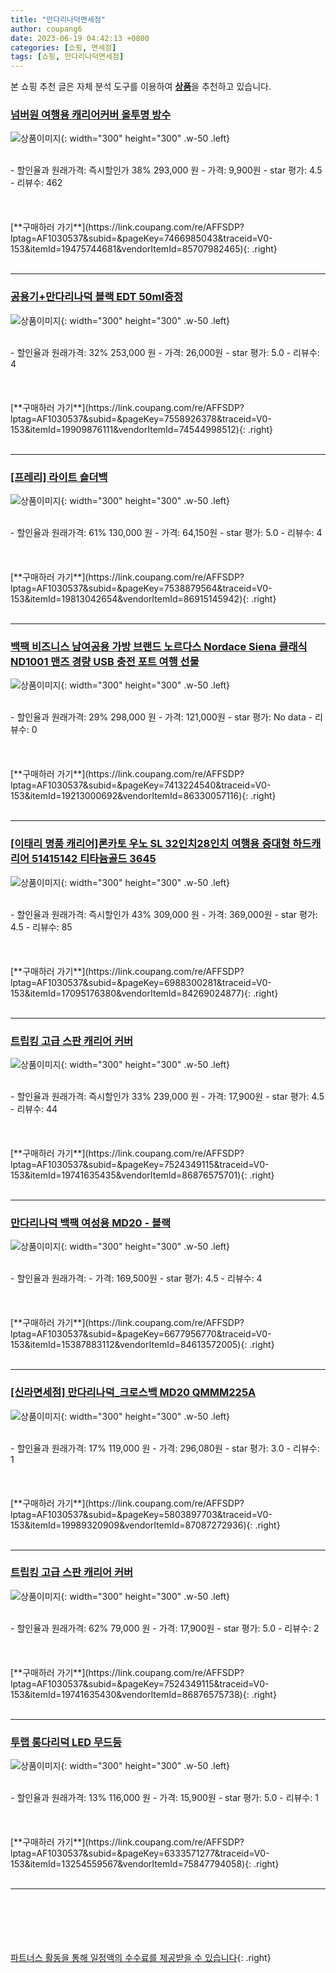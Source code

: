 ```yaml
---
title: "만다리나덕면세점"
author: coupang6
date: 2023-06-19 04:42:13 +0800
categories: [쇼핑, 면세점]
tags: [쇼핑, 만다리나덕면세점]
---
```


본 쇼핑 추천 글은 자체 분석 도구를 이용하여 [**상품**](https://link.coupang.com/a/bao1ui)을 추천하고 있습니다.

### [넘버원 여행용 캐리어커버 올투명 방수](https://link.coupang.com/re/AFFSDP?lptag=AF1030537&subid=&pageKey=7466985043&traceid=V0-153&itemId=19475744681&vendorItemId=85707982465)

![상품이미지](https://thumbnail9.coupangcdn.com/thumbnails/remote/230x230ex/image/vendor_inventory/c030/c2c6f6db36984e4c5cc56ce61903734638f7c2e06dd2c6c421564ef26d67.jpg){: width="300" height="300" .w-50 .left}


<br>
- 할인율과 원래가격: 즉시할인가 38%  293,000   원
- 가격: 9,900원
- star 평가: 4.5
- 리뷰수: 462
<br>
<br>
<br>
<br>
[**구매하러 가기**](https://link.coupang.com/re/AFFSDP?lptag=AF1030537&subid=&pageKey=7466985043&traceid=V0-153&itemId=19475744681&vendorItemId=85707982465){: .right}
<br>
<br>

---

### [공용기+만다리나덕 블랙 EDT 50ml증정](https://link.coupang.com/re/AFFSDP?lptag=AF1030537&subid=&pageKey=7558926378&traceid=V0-153&itemId=19909876111&vendorItemId=74544998512)

![상품이미지](https://thumbnail8.coupangcdn.com/thumbnails/remote/230x230ex/image/vendor_inventory/c52b/c032ea7f0dae7ab77af92943b5b4ce6c56ea40bd8dc216b029c3e2296e84.jpg){: width="300" height="300" .w-50 .left}


<br>
- 할인율과 원래가격: 32%  253,000   원
- 가격: 26,000원
- star 평가: 5.0
- 리뷰수: 4
<br>
<br>
<br>
<br>
[**구매하러 가기**](https://link.coupang.com/re/AFFSDP?lptag=AF1030537&subid=&pageKey=7558926378&traceid=V0-153&itemId=19909876111&vendorItemId=74544998512){: .right}
<br>
<br>

---

### [[프레리] 라이트 숄더백](https://link.coupang.com/re/AFFSDP?lptag=AF1030537&subid=&pageKey=7538879564&traceid=V0-153&itemId=19813042654&vendorItemId=86915145942)

![상품이미지](https://thumbnail8.coupangcdn.com/thumbnails/remote/230x230ex/image/vendor_inventory/ab82/d2a1210ace528894738796432c098cce6e64daaf5d3c0a6938c2d417f047.jpg){: width="300" height="300" .w-50 .left}


<br>
- 할인율과 원래가격: 61%  130,000   원
- 가격: 64,150원
- star 평가: 5.0
- 리뷰수: 4
<br>
<br>
<br>
<br>
[**구매하러 가기**](https://link.coupang.com/re/AFFSDP?lptag=AF1030537&subid=&pageKey=7538879564&traceid=V0-153&itemId=19813042654&vendorItemId=86915145942){: .right}
<br>
<br>

---

### [백팩 비즈니스 남여공용 가방 브랜드 노르다스 Nordace Siena 클래식 ND1001 맨즈 경량 USB 충전 포트 여행 선물](https://link.coupang.com/re/AFFSDP?lptag=AF1030537&subid=&pageKey=7413224540&traceid=V0-153&itemId=19213000692&vendorItemId=86330057116)

![상품이미지](https://thumbnail6.coupangcdn.com/thumbnails/remote/230x230ex/image/vendor_inventory/abb4/55f6680c1b71cfd43bba4fcbef2c891dee9dfc154fc03717c97bd5c932aa.png){: width="300" height="300" .w-50 .left}


<br>
- 할인율과 원래가격: 29%  298,000   원
- 가격: 121,000원
- star 평가: No data
- 리뷰수: 0
<br>
<br>
<br>
<br>
[**구매하러 가기**](https://link.coupang.com/re/AFFSDP?lptag=AF1030537&subid=&pageKey=7413224540&traceid=V0-153&itemId=19213000692&vendorItemId=86330057116){: .right}
<br>
<br>

---

### [[이태리 명품 캐리어]론카토 우노 SL 32인치28인치 여행용 중대형 하드캐리어 51415142 티타늄골드 3645](https://link.coupang.com/re/AFFSDP?lptag=AF1030537&subid=&pageKey=6988300281&traceid=V0-153&itemId=17095176380&vendorItemId=84269024877)

![상품이미지](https://thumbnail9.coupangcdn.com/thumbnails/remote/230x230ex/image/vendor_inventory/ed82/8b23543c506840e08d3c3697c4c96fca758abdc3ff952fc77d5e5e7a6901.jpg){: width="300" height="300" .w-50 .left}


<br>
- 할인율과 원래가격: 즉시할인가 43%  309,000   원
- 가격: 369,000원
- star 평가: 4.5
- 리뷰수: 85
<br>
<br>
<br>
<br>
[**구매하러 가기**](https://link.coupang.com/re/AFFSDP?lptag=AF1030537&subid=&pageKey=6988300281&traceid=V0-153&itemId=17095176380&vendorItemId=84269024877){: .right}
<br>
<br>

---

### [트립킹 고급 스판 캐리어 커버](https://link.coupang.com/re/AFFSDP?lptag=AF1030537&subid=&pageKey=7524349115&traceid=V0-153&itemId=19741635435&vendorItemId=86876575701)

![상품이미지](https://thumbnail7.coupangcdn.com/thumbnails/remote/230x230ex/image/vendor_inventory/c357/cc57b2a50bbad0d85aeabcde99386d895759cf1a742e674a75c13dd200d4.jpg){: width="300" height="300" .w-50 .left}


<br>
- 할인율과 원래가격: 즉시할인가 33%  239,000   원
- 가격: 17,900원
- star 평가: 4.5
- 리뷰수: 44
<br>
<br>
<br>
<br>
[**구매하러 가기**](https://link.coupang.com/re/AFFSDP?lptag=AF1030537&subid=&pageKey=7524349115&traceid=V0-153&itemId=19741635435&vendorItemId=86876575701){: .right}
<br>
<br>

---

### [만다리나덕 백팩 여성용 MD20 - 블랙](https://link.coupang.com/re/AFFSDP?lptag=AF1030537&subid=&pageKey=6677956770&traceid=V0-153&itemId=15387883112&vendorItemId=84613572005)

![상품이미지](https://thumbnail6.coupangcdn.com/thumbnails/remote/230x230ex/image/vendor_inventory/d562/5afe51128b1d8906b5c3fd34cef315993aa3330ba8c3fb9341841a46c9bb.jpg){: width="300" height="300" .w-50 .left}


<br>
- 할인율과 원래가격: 
- 가격: 169,500원
- star 평가: 4.5
- 리뷰수: 4
<br>
<br>
<br>
<br>
[**구매하러 가기**](https://link.coupang.com/re/AFFSDP?lptag=AF1030537&subid=&pageKey=6677956770&traceid=V0-153&itemId=15387883112&vendorItemId=84613572005){: .right}
<br>
<br>

---

### [[신라면세점] 만다리나덕_크로스백 MD20 QMMM225A](https://link.coupang.com/re/AFFSDP?lptag=AF1030537&subid=&pageKey=5803897703&traceid=V0-153&itemId=19989320909&vendorItemId=87087272936)

![상품이미지](https://thumbnail9.coupangcdn.com/thumbnails/remote/230x230ex/image/vendor_inventory/06d5/07d7c9692035f65132db1065f47527b895bc76b8e0396c6355785867ed72.png){: width="300" height="300" .w-50 .left}


<br>
- 할인율과 원래가격: 17%  119,000   원
- 가격: 296,080원
- star 평가: 3.0
- 리뷰수: 1
<br>
<br>
<br>
<br>
[**구매하러 가기**](https://link.coupang.com/re/AFFSDP?lptag=AF1030537&subid=&pageKey=5803897703&traceid=V0-153&itemId=19989320909&vendorItemId=87087272936){: .right}
<br>
<br>

---

### [트립킹 고급 스판 캐리어 커버](https://link.coupang.com/re/AFFSDP?lptag=AF1030537&subid=&pageKey=7524349115&traceid=V0-153&itemId=19741635430&vendorItemId=86876575738)

![상품이미지](https://thumbnail10.coupangcdn.com/thumbnails/remote/230x230ex/image/vendor_inventory/9c4a/7c356bf475bd23697a6e8408d8c3cf22c81eb48ad62f16134100617a5260.jpg){: width="300" height="300" .w-50 .left}


<br>
- 할인율과 원래가격: 62%  79,000   원
- 가격: 17,900원
- star 평가: 5.0
- 리뷰수: 2
<br>
<br>
<br>
<br>
[**구매하러 가기**](https://link.coupang.com/re/AFFSDP?lptag=AF1030537&subid=&pageKey=7524349115&traceid=V0-153&itemId=19741635430&vendorItemId=86876575738){: .right}
<br>
<br>

---

### [투랩 롱다리덕 LED 무드등](https://link.coupang.com/re/AFFSDP?lptag=AF1030537&subid=&pageKey=6333571277&traceid=V0-153&itemId=13254559567&vendorItemId=75847794058)

![상품이미지](https://thumbnail8.coupangcdn.com/thumbnails/remote/230x230ex/image/vendor_inventory/9927/aeb69d67e7a480c0b8a538be2fd84ebc814984be25216813b6881b80e075.jpg){: width="300" height="300" .w-50 .left}


<br>
- 할인율과 원래가격: 13%  116,000   원
- 가격: 15,900원
- star 평가: 5.0
- 리뷰수: 1
<br>
<br>
<br>
<br>
[**구매하러 가기**](https://link.coupang.com/re/AFFSDP?lptag=AF1030537&subid=&pageKey=6333571277&traceid=V0-153&itemId=13254559567&vendorItemId=75847794058){: .right}
<br>
<br>

---
<br><br><br><br><br> [파트너스 활동을 통해 일정액의 수수료를 제공받을 수 있습니다](https://link.coupang.com/a/bao1ui){: .right}